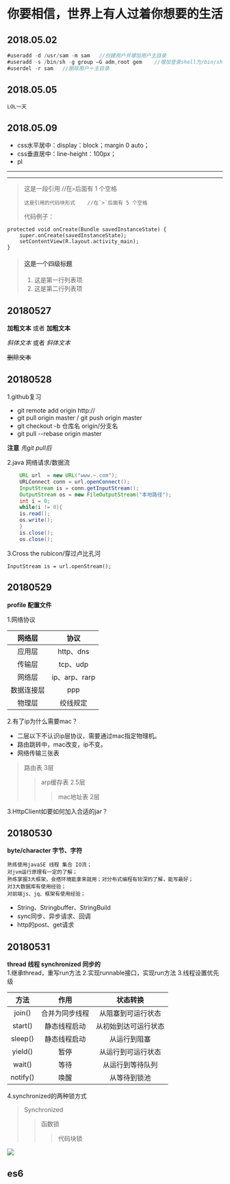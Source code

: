 # 你要相信，世界上有人过着你想要的生活
## 2018.05.02
``` java
#useradd -d /usr/sam -m sam   //创建用户并增加用户主目录
#useradd -s /bin/sh -g group –G adm,root gem    //增加登录shell为/bin/sh、增加主组group副组adm，root
#userdel -r sam   //删除用户＋主目录
```
## 2018.05.05  

    LOL一天

## 2018.05.09  
* css水平居中：display：block；margin 0 auto；  
* css垂直居中：line-height：100px；  
* pl

***  
---  

> 这是一段引用    //在`>`后面有 1 个空格
> 
>     这是引用的代码块形式    //在`>`后面有 5 个空格
>     
> 代码例子：
>   
    protected void onCreate(Bundle savedInstanceState) {
        super.onCreate(savedInstanceState);
        setContentView(R.layout.activity_main);
    }  

> #### 这是一个四级标题
> 
> 1. 这是第一行列表项
> 2. 这是第二行列表项
## 20180527

**加粗文本** 或者 __加粗文本__

*斜体文本*  或者 _斜体文本_

~~删除文本~~
## 20180528
1.github复习
* git remote add origin http://
* git pull origin master / git push origin master
* git checkout -b 仓库名 origin/分支名
* git pull --rebase origin master

**注意** *先git pull后*

2.java 网络请求/数据流  
```  java
    URL url  = new URL("www.~.com");
    URLConnect conn = url.openConnect();
    InputStream is = conn.getInputStream();
    OutputStream os = new FileOutputStream("本地路径");
    int i = 0;
    while(i != 0){
    is.read();
    os.write();
    }
    is.close();
    os.close();  
```
3.Cross the rubicon/穿过卢比孔河

    InputStream is = url.openStream();
    
## 20180529  
**profile 配置文件**

1.网络协议

|网络层|协议|
|:---:|:---:|
|应用层|http、dns|
|传输层|tcp、udp|
|网络层|ip、arp、rarp|
|数据连接层|ppp|
|物理层|绞线规定|

2.有了ip为什么需要mac？    
* 二层以下不认识ip层协议，需要通过mac指定物理机。  
* 路由跳转中，mac改变，ip不变。
* 网络传输三张表 

> 路由表 3层
> > arp缓存表 2.5层
> > >mac地址表 2层

3.HttpClient如要如何加入合适的jar？  
## 20180530 
**byte/character 字节、字符**

    熟练使用javaSE 线程 集合 IO流；
    对jvm运行原理有一定的了解；
    熟练掌握3大框架，会搭环境能拿来就用；对分布式编程有较深的了解，能写最好；
    对3大数据库有使用经验；
    对前端js、jq、框架有使用经验；

* String、Stringbuffer、StringBuild
* sync同步、异步请求、回调
* http的post、get请求
## 20180531
**thread 线程 synchronized 同步的**  
1.继承thread，重写run方法
2.实现runnable接口，实现run方法
3.线程设置优先级

|方法|作用|状态转换|
|:---:|:---:|:---:|
|join()|合并为同步线程|从阻塞到可运行状态|
|start()|静态线程启动|从初始到达可运行状态|
|sleep()|静态线程启动|从运行到阻塞|
|yield()|暂停|从运行到可运行状态|
|wait()|等待|从运行到等待队列|
|notify()|唤醒|从等待到锁池|

4.synchronized的两种锁方式  
> Synchronized
> > 函数锁
> > >代码块锁

![](http://www.jiahanglee.club:8080/123.jpg)


























    
  
  
  
  
  
  
  
  
  
  
  
  
  
  
  
  
  
  
  
  
  
  
  
  
  
  
  
  
  
  ## es6


